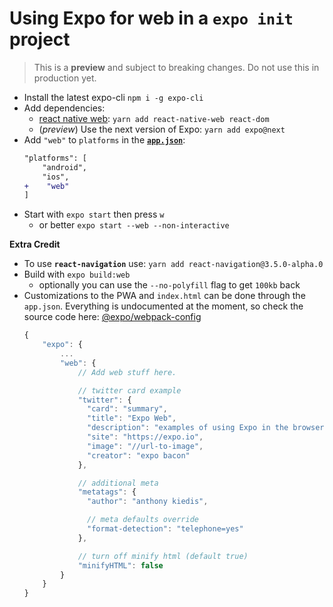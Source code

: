 # Using Expo for web in a `expo init` project

> This is a **preview** and subject to breaking changes. Do not use this in production yet.

- Install the latest expo-cli `npm i -g expo-cli`
- Add dependencies:
  - [react native web][rnw]: `yarn add react-native-web react-dom`
  - (_preview_) Use the next version of Expo: `yarn add expo@next`
- Add `"web"` to `platforms` in the [**`app.json`**](./app.json):
  ```diff
  "platforms": [
      "android",
      "ios",
  +    "web"
  ]
  ```
- Start with `expo start` then press `w`
  - or better `expo start --web --non-interactive`

**Extra Credit**

- To use **`react-navigation`** use: `yarn add react-navigation@3.5.0-alpha.0`
- Build with `expo build:web`
  - optionally you can use the `--no-polyfill` flag to get `100kb` back
- Customizations to the PWA and `index.html` can be done through the `app.json`. Everything is undocumented at the moment, so check the source code here: [@expo/webpack-config](https://github.com/expo/expo-cli/tree/master/packages/webpack-config/webpack)
  ```ts
  {
      "expo": {
          ...
          "web": {
              // Add web stuff here.

              // twitter card example
              "twitter": {
                "card": "summary",
                "title": "Expo Web",
                "description": "examples of using Expo in the browser",
                "site": "https://expo.io",
                "image": "//url-to-image",
                "creator": "expo bacon"
              },

              // additional meta
              "metatags": {
                "author": "anthony kiedis",

                // meta defaults override
                "format-detection": "telephone=yes"
              },

              // turn off minify html (default true)
              "minifyHTML": false
          }
      }
  }
  ```

[rnw]: https://github.com/necolas/react-native-web/

